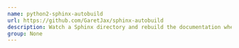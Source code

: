 ```yaml
---
name: python2-sphinx-autobuild
url: https://github.com/GaretJax/sphinx-autobuild
description: Watch a Sphinx directory and rebuild the documentation when a change is detected.
group: None
---
```

